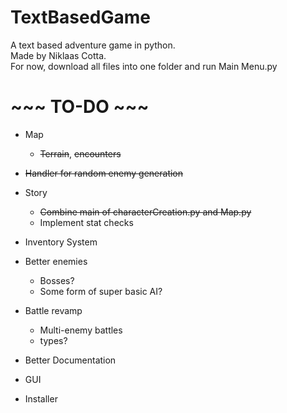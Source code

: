 # TextBasedGame
A text based adventure game in python.<br/>
Made by Niklaas Cotta.<br/>
For now, download all files into one folder and run Main Menu.py<br/>

# ~~~ TO-DO ~~~
- Map
  - ~~Terrain~~, ~~encounters~~
- ~~Handler for random enemy generation~~
- Story
  - ~~Combine main of characterCreation.py and Map.py~~
  - Implement stat checks
- Inventory System
- Better enemies
  - Bosses?
  - Some form of super basic AI?
- Battle revamp
  - Multi-enemy battles
  - types?

- Better Documentation
- GUI
- Installer
